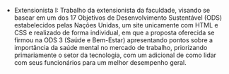 <ul>
  <li><bold>Extensionista I:</bold> Trabalho da extensionista da faculdade, visando se basear em um dos 17 Objetivos de Desenvolvimento Sustentável (ODS) estabelecidos pelas Nações Unidas, um site unicamente com HTML e CSS e realizado de forma individual, em que a proposta oferecida se firmou na ODS 3 (Saúde e Bem-Estar) apresentando pontos sobre a importância da saúde mental no mercado de trabalho, priorizando primariamente o setor da tecnologia, com um adicional de como lidar com seus funcionários para um melhor desempenho geral.</li>
</ul>
